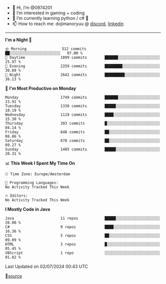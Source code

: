 - 👋 Hi, I’m @0974201
- 👀 I’m interested in gaming + coding
- 🌱 I’m currently learning python / c# 🐍
- 📫 How to reach me: dojimanoryuu @ [discord](https://discord.com "please let me know that you found me on github"), [linkedin](https://www.linkedin.com/in/sonprakiki/)  

<!---
0974201/0974201 is a ✨ special ✨ repository because its `README.md` (this file) appears on your GitHub profile.
You can click the Preview link to take a look at your changes.
--->

----
<!--START_SECTION:waka-->
**I'm a Night 🦉** 

```text
🌞 Morning                512 commits         ██░░░░░░░░░░░░░░░░░░░░░░░   07.00 % 
🌆 Daytime                1899 commits        ██████░░░░░░░░░░░░░░░░░░░   25.97 % 
🌃 Evening                2259 commits        ████████░░░░░░░░░░░░░░░░░   30.89 % 
🌙 Night                  2642 commits        █████████░░░░░░░░░░░░░░░░   36.13 % 
```
📅 **I'm Most Productive on Monday** 

```text
Monday                   1749 commits        ██████░░░░░░░░░░░░░░░░░░░   23.92 % 
Tuesday                  1330 commits        █████░░░░░░░░░░░░░░░░░░░░   18.19 % 
Wednesday                1119 commits        ████░░░░░░░░░░░░░░░░░░░░░   15.30 % 
Thursday                 303 commits         █░░░░░░░░░░░░░░░░░░░░░░░░   04.14 % 
Friday                   648 commits         ██░░░░░░░░░░░░░░░░░░░░░░░   08.86 % 
Saturday                 678 commits         ██░░░░░░░░░░░░░░░░░░░░░░░   09.27 % 
Sunday                   1485 commits        █████░░░░░░░░░░░░░░░░░░░░   20.31 % 
```


📊 **This Week I Spent My Time On** 

```text
🕑︎ Time Zone: Europe/Amsterdam

💬 Programming Languages: 
No Activity Tracked This Week

🔥 Editors: 
No Activity Tracked This Week
```

**I Mostly Code in Java** 

```text
Java                     11 repos            █████░░░░░░░░░░░░░░░░░░░░   20.00 % 
C#                       9 repos             ████░░░░░░░░░░░░░░░░░░░░░   16.36 % 
CSS                      5 repos             ██░░░░░░░░░░░░░░░░░░░░░░░   09.09 % 
HTML                     3 repos             █░░░░░░░░░░░░░░░░░░░░░░░░   05.45 % 
VBScript                 1 repo              ░░░░░░░░░░░░░░░░░░░░░░░░░   01.82 % 
```




 Last Updated on 02/07/2024 00:43 UTC
<!--END_SECTION:waka-->
🔗[source](https://github.com/anmol098/waka-readme-stats/)
